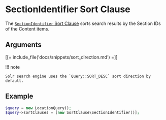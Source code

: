 # SectionIdentifier Sort Clause

The [`SectionIdentifier` Sort Clause](../../api/php_api/php_api_reference/classes/Ibexa-Contracts-Core-Repository-Values-Content-Query-SortClause-SectionIdentifier.html)
sorts search results by the Section IDs of the Content items.

## Arguments

[[= include_file('docs/snippets/sort_direction.md') =]]

!!! note

    Solr search engine uses the `Query::SORT_DESC` sort direction by default.

## Example

``` php
$query = new LocationQuery();
$query->sortClauses = [new SortClause\SectionIdentifier()];
```
